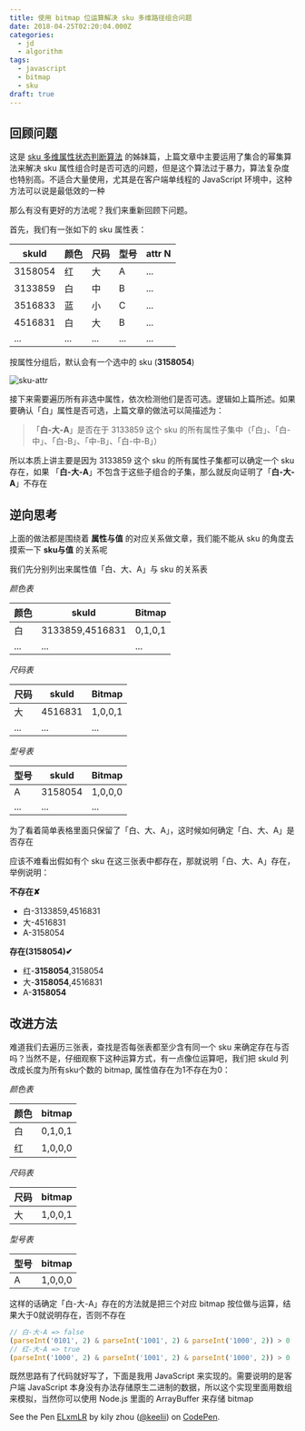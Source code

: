 ```yaml
---
title: 使用 bitmap 位运算解决 sku 多维路径组合问题
date: 2018-04-25T02:20:04.000Z
categories:
  - jd
  - algorithm
tags:
  - javascript
  - bitmap
  - sku
draft: true
---
```


## 回顾问题

这是 [sku 多维属性状态判断算法](/2016/12/22/sku-multi-dimensional-attributes-state-algorithm/) 的姊妹篇，上篇文章中主要运用了集合的幂集算法来解决 sku 属性组合时是否可选的问题，但是这个算法过于暴力，算法复杂度也特别高。不适合大量使用，尤其是在客户端单线程的 JavaScript 环境中，这种方法可以说是最低效的一种

那么有没有更好的方法呢？我们来重新回顾下问题。

首先，我们有一张如下的 sku 属性表：

| skuId | 颜色 | 尺码 | 型号 | attr N |
| ---- | ---- | ---- | ---- | ---- |
| 3158054 | 红   | 大   | A    | ... |
| 3133859 | 白   | 中   | B    | ... |
| 3516833 | 蓝   | 小   | C    | ... |
| 4516831 | 白 | 大 | B | ... |
| ... | ... | ... | ... | ... |


按属性分组后，默认会有一个选中的 sku (**3158054**)

![sku-attr](https://img13.360buyimg.com/devfe/jfs/t3100/104/4921509103/3867/ea2bdd9b/585b9636Nc5d3efd4.png)

接下来需要遍历所有非选中属性，依次检测他们是否可选。逻辑如上篇所述。如果要确认「白」属性是否可选，上篇文章的做法可以简描述为：

> 「**白-大-A**」是否在于 3133859 这个 sku 的所有属性子集中（「白」、「白-中」、「白-B」、「中-B」、「白-中-B」）

所以本质上讲主要是因为 3133859 这个 sku 的所有属性子集都可以确定一个 sku 存在，如果 「**白-大-A**」不包含于这些子组合的子集，那么就反向证明了「**白-大-A**」不存在

## 逆向思考

上面的做法都是围绕着 **属性与值** 的对应关系做文章，我们能不能从 sku 的角度去摸索一下 **sku与值** 的关系呢

我们先分别列出来属性值「白、大、A」与 sku 的关系表

*颜色表*

| 颜色 | skuId           | Bitmap |
| ---- | --------------- | ----- |
| 白   | 3133859,4516831 | 0,1,0,1 |
| ...  | ...             | ... |

*尺码表*

| 尺码 | skuId   | Bitmap |
| ---- | ------- | ----- |
| 大   | 4516831 | 1,0,0,1 |
| ...  | ...     | ... |

*型号表*

| 型号 | skuId   | Bitmap |
| ---- | ------- | ----- |
| A    | 3158054 | 1,0,0,0 |
| ...  | ...     | ... |

为了看着简单表格里面只保留了「白、大、A」，这时候如何确定「白、大、A」是否存在

应该不难看出假如有个 sku 在这三张表中都存在，那就说明「白、大、A」存在，举例说明：

**不存在✘**

- 白-3133859,4516831
- 大-4516831
- A-3158054

**存在(3158054)✔**

- 红-**3158054**,3158054
- 大-**3158054**,4516831
- A-**3158054**

## 改进方法

难道我们去遍历三张表，查找是否每张表都至少含有同一个 sku 来确定存在与否吗？当然不是，仔细观察下这种运算方式，有一点像位运算吧，我们把 skuId 列改成长度为所有sku个数的 bitmap, 属性值存在为1不存在为0：

*颜色表*

| 颜色 | bitmap           |
| ---- | --------------- |
| 白   | 0,1,0,1 |
| 红 | 1,0,0,0 |

*尺码表*

| 尺码 | bitmap   |
| ---- | ------- |
| 大   | 1,0,0,1 |

*型号表*

| 型号 | bitmap   |
| ---- | ------- |
| A    | 1,0,0,0 |

这样的话确定「白-大-A」存在的方法就是把三个对应 bitmap 按位做与运算，结果大于0就说明存在，否则不存在

```js
// 白-大-A => false
(parseInt('0101', 2) & parseInt('1001', 2) & parseInt('1000', 2)) > 0
// 红-大-A => true
(parseInt('1000', 2) & parseInt('1001', 2) & parseInt('1000', 2)) > 0
```

既然思路有了代码就好写了，下面是我用 JavaScript 来实现的。需要说明的是客户端 JavaScript 本身没有办法存储原生二进制的数据，所以这个实现里面用数组来模拟，当然你可以使用 Node.js 里面的 ArrayBuffer 来存储 bitmap

<p data-height="265" data-theme-id="0" data-slug-hash="ELxmLR" data-default-tab="js,result" data-user="keelii" data-embed-version="2" data-pen-title="ELxmLR" class="codepen">See the Pen <a href="https://codepen.io/keelii/pen/ELxmLR/">ELxmLR</a> by kily zhou (<a href="https://codepen.io/keelii">@keelii</a>) on <a href="https://codepen.io">CodePen</a>.</p>
<script async src="https://static.codepen.io/assets/embed/ei.js"></script>
